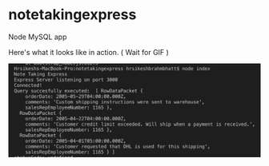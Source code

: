 # notetakingexpress
Node MySQL app

Here's what it looks like in action. ( Wait for GIF )

![Alt Text](https://github.com/hrkbrahmbhatt/notetakingexpress/blob/master/img.png)
